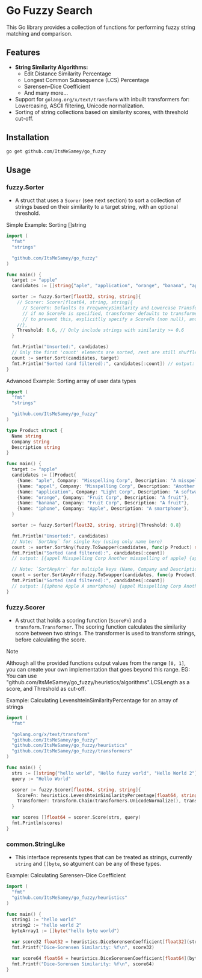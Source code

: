 # Go Fuzzy Search

This Go library provides a collection of functions for performing fuzzy string matching and comparison.

## Features

* **String Similarity Algorithms:**
    * Edit Distance Similarity Percentage
    * Longest Common Subsequence (LCS) Percentage
    * Sørensen–Dice Coefficient
    * And many more...
* Support for `golang.org/x/text/transform` with inbuilt transformers for: Lowercasing, ASCII filtering, Unicode normalization.
* Sorting of string collections based on similarity scores, with threshold cut-off.

## Installation

```bash
go get github.com/ItsMeSamey/go_fuzzy
```

##   Usage

### fuzzy.Sorter
* A struct that uses a `Scorer` (see next section) to sort a collection of strings based on their similarity to a target string, with an optional threshold.

Simple Example: Sorting []string

```go
import (
  "fmt"
  "strings"

  "github.com/ItsMeSamey/go_fuzzy"
)

func main() {
  target := "apple"
  candidates := []string{"aple", "application", "orange", "banana", "appel"}

  sorter := fuzzy.Sorter[float32, string, string]{
    // Scorer: Scorer[float64, string, string]{
      // ScoreFn: Defaults to FrequencySimilarity and Lowercase Transformer
      // if no ScoreFn is specified, transformer defaults to transformers.Lowercase()
      // to prevent this, explicitlly specify a ScoreFn (non null), and explicitlly set the transformer to nil
    //}, 
    Threshold: 0.6, // Only include strings with similarity >= 0.6
  }

  fmt.Println("Unsorted:", candidates)
  // Only the first 'count' elements are sorted, rest are still shuffled
  count := sorter.Sort(candidates, target)
  fmt.Println("Sorted (and filtered):", candidates[:count]) // output: ["appel", "aple"]
}
```

Advanced Example: Sorting array of user data types

```go
import (
  "fmt"
  "strings"

  "github.com/ItsMeSamey/go_fuzzy"
)

type Product struct {
  Name string
  Company string
  Description string
}

func main() {
  target := "apple"
  candidates := []Product{
    {Name: "aple", Company: "Misspelling Corp", Description: "A misspelling of apple"},
    {Name: "appel", Company: "Misspelling Corp", Description: "Another misspelling of apple"},
    {Name: "application", Company: "Light Corp", Description: "A software application"},
    {Name: "orange", Company: "Fruit Corp", Description: "A fruit"},
    {Name: "banana", Company: "Fruit Corp", Description: "A fruit"},
    {Name: "iphone", Company: "Apple", Description: "A smartphone"},
  }

  sorter := fuzzy.Sorter[float32, string, string]{Threshold: 0.8} 

  fmt.Println("Unsorted:", candidates)
  // Note: `SortAny` for single key (using only name here)
  count := sorter.SortAny(fuzzy.ToSwapper(candidates, func(p Product) string { return p.Name }), target)
  fmt.Println("Sorted (and filtered):", candidates[:count])
  // output: [{appel Misspelling Corp Another misspelling of apple} {aple Misspelling Corp A misspelling of apple}]

  // Note: `SortAnyArr` for multiple keys (Name, Company and Description are all used)
  count = sorter.SortAnyArr(fuzzy.ToSwapper(candidates, func(p Product) []string { return []string{p.Name, p.Company, p.Description} }), target)
  fmt.Println("Sorted (and filtered):", candidates[:count])
  // output: [{iphone Apple A smartphone} {appel Misspelling Corp Another misspelling of apple} {aple Misspelling Corp A misspelling of apple}]
}
```

### fuzzy.Scorer
* A struct that holds a scoring function (`ScoreFn`) and a `transform.Transformer`.
    The scoring function calculates the similarity score between two strings.
    The transformer is used to transform strings, before calculating the score.

> [!NOTE]
> Although all the provided functions output values from the range `[0, 1]`, you can create your own implementation that goes beyond this range.
> EG: You can use "github.com/ItsMeSamey/go_fuzzy/heuristics/algorithms".LCSLength as a score, and Threshold as cut-off.

Example: Calculating LevenshteinSimilarityPercentage for an array of strings

```go
import (
  "fmt"

  "golang.org/x/text/transform"
  "github.com/ItsMeSamey/go_fuzzy"
  "github.com/ItsMeSamey/go_fuzzy/heuristics"
  "github.com/ItsMeSamey/go_fuzzy/transformers"
)

func main() {
  strs := []string{"hello world", "Hello fuzzy world", "Hello World 2"}
  query := "Hello World"

  scorer := fuzzy.Scorer[float64, string, string]{
    ScoreFn: heuristics.LevenshteinSimilarityPercentage[float64, string, string],
    Transformer: transform.Chain(transformers.UnicodeNormalize(), transformers.Lowercase()), // Should always UnicodeNormalize before Lowercase
  }

  var scores []float64 = scorer.Score(strs, query)
  fmt.Println(scores)
}
```

### common.StringLike
* This interface represents types that can be treated as strings, currently `string` and `[]byte`, so atgument can be any of these types.

Example: Calculating Sørensen–Dice Coefficient

```go
import (
  "fmt"
  "github.com/ItsMeSamey/go_fuzzy/heuristics"
)

func main() {
  string1 := "hello world"
  string2 := "hello world 2"
  byteArray1 := []byte("hello byte world")

  var score32 float32 = heuristics.DiceSorensenCoefficient[float32](string1, string2)
  fmt.Printf("Dice-Sorensen Similarity: %f\n", score32)

  var score64 float64 = heuristics.DiceSorensenCoefficient[float64](byteArray1, string2)
  fmt.Printf("Dice-Sorensen Similarity: %f\n", score64)
}
```

